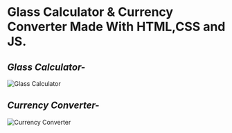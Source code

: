 # Glass Calculator & Currency Converter Made With HTML,CSS and JS.
## ***Glass Calculator-***
![Glass Calculator](https://i.ibb.co/crHvqzw/imgonline-com-ua-twotoone-Snj-INF0-GL0.jpg)
## ***Currency Converter-***
![Currency Converter](https://i.ibb.co/27Pr4JS/imgonline-com-ua-twotoone-EKa-X0yzn-HUfx.jpg)
